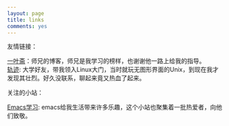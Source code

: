 ```yaml
---
layout: page
title: links
comments: yes
---
```


友情链接：

[一叶斋](http://xieguanglei.com/)：师兄的博客，师兄是我学习的榜样，也谢谢他一路上给我的指导。   
[轨迹](http://www.7rack.info/): 大学好友，带我领入Linux大门，当时就玩无图形界面的Unix，到现在我才发现其壮烈。好久没联系，聊起来竟又热血了起来。

关注的小站：

[Emacs学习](http://emacser.com/): emacs给我生活带来许多乐趣，这个小站也聚集着一批热爱者，向他们致敬。
